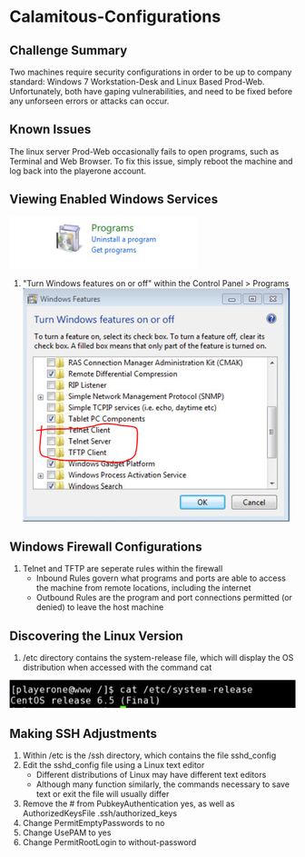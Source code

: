 # Calamitous-Configurations
## Challenge Summary
Two machines require security configurations in order to be up to company standard: Windows 7 Workstation-Desk and Linux Based Prod-Web. Unfortunately, both have gaping vulnerabilities, and need to be fixed before any unforseen errors or attacks can occur. 
## Known Issues
The linux server Prod-Web occasionally fails to open programs, such as Terminal and Web Browser. To fix this issue, simply reboot the machine and log back into the playerone account.
## Viewing Enabled Windows Services
![Link](https://github.com/csusb-nicechallenge/Calamitous-Configurations/blob/master/Control%20Panel_program.PNG)
1.	"Turn Windows features on or off" within the Control Panel > Programs
![](https://github.com/csusb-nicechallenge/Calamitous-Configurations/blob/master/Disable.PNG)
## Windows Firewall Configurations
1.	Telnet and TFTP are seperate rules within the firewall 
    - Inbound Rules govern what programs and ports are able to access the machine from remote locations, including the internet
    - Outbound Rules are the program and port connections permitted (or denied) to leave the host machine
## Discovering the Linux Version
1.	/etc directory contains the system-release file, which will display the OS distribution when accessed with the command cat

![](https://github.com/csusb-nicechallenge/Calamitous-Configurations/blob/master/sys%20release.PNG)
## Making SSH Adjustments
1.	Within /etc is the /ssh directory, which contains the file sshd_config
2.	Edit the sshd_config file using a Linux text editor
    - Different distributions of Linux may have different text editors
    - Although many function similarly, the commands necessary to save text or exit the file will usually differ 
3.	Remove the # from PubkeyAuthentication yes, as well as AuthorizedKeysFile .ssh/authorized_keys 
4.	Change PermitEmptyPasswords to no
5.	Change UsePAM to yes
6.	Change PermitRootLogin to without-password
